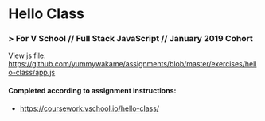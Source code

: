 # Hello Class
### > For V School // Full Stack JavaScript // January 2019 Cohort

View js file: https://github.com/yummywakame/assignments/blob/master/exercises/hello-class/app.js

#### Completed according to assignment instructions: 
- https://coursework.vschool.io/hello-class/
